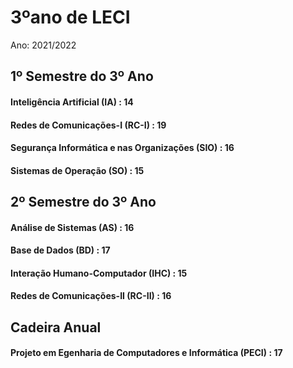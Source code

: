 # 3ºano de LECI
Ano: 2021/2022

## 1º Semestre do 3º Ano
#### Inteligência Artificial (IA) : 14
#### Redes de Comunicações-I (RC-I) : 19
#### Segurança Informática e nas Organizações (SIO) : 16
#### Sistemas de Operação (SO) : 15

## 2º Semestre do 3º Ano
#### Análise de Sistemas (AS) : 16
#### Base de Dados (BD) : 17
#### Interação Humano-Computador (IHC) : 15
#### Redes de Comunicações-II (RC-II) : 16

## Cadeira Anual
#### Projeto em Egenharia de Computadores e Informática (PECI) : 17
